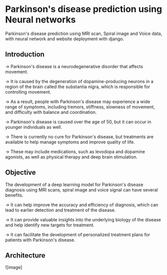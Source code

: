 # Parkinson's disease prediction using Neural networks
 Parkinson's disease prediction using MRI scan, Spiral image and Voice data, with neural network and website deployment with django.

## Introduction

-> Parkinson's disease is a neurodegenerative disorder that affects movement.

-> It is caused by the degeneration of dopamine-producing neurons in a region of the brain called the substantia nigra, which is responsible for controlling movement.

-> As a result, people with Parkinson's disease may experience a wide range of symptoms, including tremors, stiffness, slowness of movement, and difficulty with balance and coordination.

-> Parkinson's disease is caused over the age of 50, but it can occur in younger individuals as well.

-> There is currently no cure for Parkinson's disease, but treatments are available to help manage symptoms and improve quality of life.

-> These may include medications, such as levodopa and dopamine agonists, as well as physical therapy and deep brain stimulation.

## Objective

The development of a deep learning model for Parkinson's disease diagnosis using MRI scans, spiral image and voice signal can have several benefits.

-> It can help improve the accuracy and efficiency of diagnosis, which can lead to earlier detection and treatment of the disease.

-> It can provide valuable insights into the underlying biology of the disease and help identify new targets for treatment.

-> It can facilitate the development of personalized treatment plans for patients with Parkinson's disease.

## Architecture
![image]
